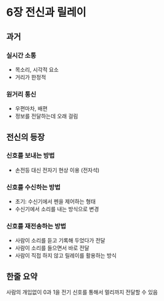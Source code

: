 # 6장 전신과 릴레이

## 과거

### 실시간 소통
- 목소리, 시각적 요소
- 거리가 한정적

### 원거리 통신 
- 우편마차, 배편
- 정보를 전달하는데 오래 걸림


## 전신의 등장

### 신호를 보내는 방법
- 손전등 대신 전자기 현상 이용 (전자석)

### 신호를 수신하는 방법
- 초기: 수신기에서 펜을 제어하는 형태
- 수신기에서 소리를 내는 방식으로 변경

### 신호를 재전송하는 방법
- 사람이 소리를 듣고 기록해 두었다가 전달
- 사람이 소리를 들으면서 바로 전달
- 사람이 직접 하지 않고 릴레이를 활용하는 방식


## 한줄 요약

사람의 개입없이 0과 1을 전기 신호를 통해서 멀리까지 전달할 수 있음
